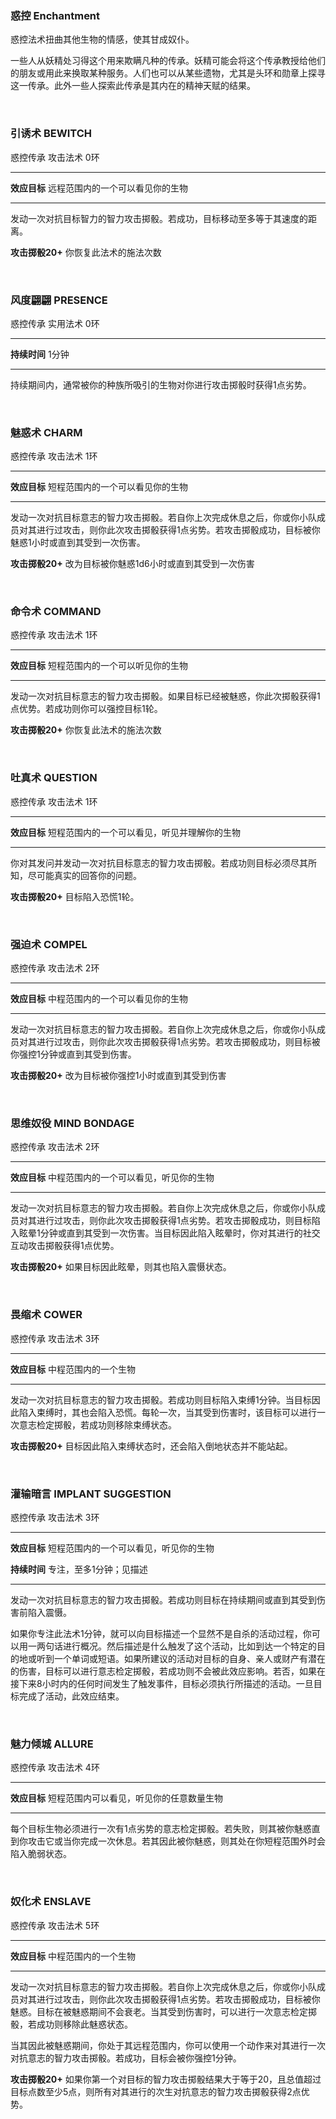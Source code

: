 ### 惑控 Enchantment

惑控法术扭曲其他生物的情感，使其甘成奴仆。

一些人从妖精处习得这个用来欺瞒凡种的传承。妖精可能会将这个传承教授给他们的朋友或用此来换取某种服务。人们也可以从某些遗物，尤其是头环和勋章上探寻这一传承。此外一些人探索此传承是其内在的精神天赋的结果。

 

### 引诱术 **BEWITCH**

惑控传承 攻击法术 0环

------------------------------------------------------------------------

**效应目标** 远程范围内的一个可以看见你的生物

------------------------------------------------------------------------

发动一次对抗目标智力的智力攻击掷骰。若成功，目标移动至多等于其速度的距离。

**攻击掷骰20+** 你恢复此法术的施法次数

 

### 风度翩翩 **PRESENCE**

惑控传承 实用法术 0环

------------------------------------------------------------------------

**持续时间** 1分钟

------------------------------------------------------------------------

持续期间内，通常被你的种族所吸引的生物对你进行攻击掷骰时获得1点劣势。

 

### 魅惑术 **CHARM**

惑控传承 攻击法术 1环

------------------------------------------------------------------------

**效应目标** 短程范围内的一个可以看见你的生物

------------------------------------------------------------------------

发动一次对抗目标意志的智力攻击掷骰。若自你上次完成休息之后，你或你小队成员对其进行过攻击，则你此次攻击掷骰获得1点劣势。若攻击掷骰成功，目标被你魅惑1小时或直到其受到一次伤害。

**攻击掷骰20+** 改为目标被你魅惑1d6小时或直到其受到一次伤害

 

### 命令术 **COMMAND**

惑控传承 攻击法术 1环

------------------------------------------------------------------------

**效应目标** 短程范围内的一个可以听见你的生物

------------------------------------------------------------------------

发动一次对抗目标意志的智力攻击掷骰。如果目标已经被魅惑，你此次掷骰获得1点优势。若成功则你可以强控目标1轮。

**攻击掷骰20+** 你恢复此法术的施法次数

 

### 吐真术 **QUESTION**

惑控传承 攻击法术 1环

------------------------------------------------------------------------

**效应目标** 短程范围内的一个可以看见，听见并理解你的生物

------------------------------------------------------------------------

你对其发问并发动一次对抗目标意志的智力攻击掷骰。若成功则目标必须尽其所知，尽可能真实的回答你的问题。

**攻击掷骰20+** 目标陷入恐慌1轮。

 

### 强迫术 **COMPEL**

惑控传承 攻击法术 2环

------------------------------------------------------------------------

**效应目标** 中程范围内的一个可以看见你的生物

------------------------------------------------------------------------

发动一次对抗目标意志的智力攻击掷骰。若自你上次完成休息之后，你或你小队成员对其进行过攻击，则你此次攻击掷骰获得1点劣势。若攻击掷骰成功，则目标被你强控1分钟或直到其受到伤害。

**攻击掷骰20+** 改为目标被你强控1小时或直到其受到伤害

 

### 思维奴役 **MIND BONDAGE**

惑控传承 攻击法术 2环

------------------------------------------------------------------------

**效应目标** 中程范围内的一个可以看见，听见你的生物

------------------------------------------------------------------------

发动一次对抗目标意志的智力攻击掷骰。若自你上次完成休息之后，你或你小队成员对其进行过攻击，则你此次攻击掷骰获得1点劣势。若攻击掷骰成功，则目标陷入眩晕1分钟或直到其受到一次伤害。当目标因此陷入眩晕时，你对其进行的社交互动攻击掷骰获得1点优势。

**攻击掷骰20+** 如果目标因此眩晕，则其也陷入震慑状态。

 

### 畏缩术 **COWER**

惑控传承 攻击法术 3环

------------------------------------------------------------------------

**效应目标** 中程范围内的一个生物

------------------------------------------------------------------------

发动一次对抗目标意志的智力攻击掷骰。若成功则目标陷入束缚1分钟。当目标因此陷入束缚时，其也会陷入恐慌。每轮一次，当其受到伤害时，该目标可以进行一次意志检定掷骰，若成功则移除束缚状态。

**攻击掷骰20+** 目标因此陷入束缚状态时，还会陷入倒地状态并不能站起。

 

### 灌输暗言 **IMPLANT SUGGESTION**

惑控传承 攻击法术 3环

------------------------------------------------------------------------

**效应目标** 短程范围内的一个可以看见，听见你的生物

**持续时间** 专注，至多1分钟；见描述

------------------------------------------------------------------------

发动一次对抗目标意志的智力攻击掷骰。若成功则目标在持续期间或直到其受到伤害前陷入震慑。

如果你专注此法术1分钟，就可以向目标描述一个显然不是自杀的活动过程，你可以用一两句话进行概况。然后描述是什么触发了这个活动，比如到达一个特定的目的地或听到一个单词或短语。如果所建议的活动对目标的自身、亲人或财产有潜在的伤害，目标可以进行意志检定掷骰，若成功则不会被此效应影响。若否，如果在接下来8小时内的任何时间发生了触发事件，目标必须执行所描述的活动。一旦目标完成了活动，此效应结束。

 

### 魅力倾城 **ALLURE**

惑控传承 攻击法术 4环

------------------------------------------------------------------------

**效应目标** 短程范围内可以看见，听见你的任意数量生物

------------------------------------------------------------------------

每个目标生物必须进行一次有1点劣势的意志检定掷骰。若失败，则其被你魅惑直到你攻击它或当你完成一次休息。若其因此被你魅惑，则其处在你短程范围外时会陷入脆弱状态。

 

### 奴化术 **ENSLAVE**

惑控传承 攻击法术 5环

------------------------------------------------------------------------

**效应目标** 中程范围内的一个生物

------------------------------------------------------------------------

发动一次对抗目标意志的智力攻击掷骰。若自你上次完成休息之后，你或你小队成员对其进行过攻击，则你此次攻击掷骰获得1点劣势。若攻击掷骰成功，目标被你魅惑。目标在被魅惑期间不会衰老。当其受到伤害时，可以进行一次意志检定掷骰，若成功则移除此魅惑状态。

当其因此被魅惑期间，你处于其远程范围内，你可以使用一个动作来对其进行一次对抗意志的智力攻击掷骰。若成功，目标会被你强控1分钟。

**攻击掷骰20+**
如果你第一个对目标的智力攻击掷骰结果大于等于20，且总值超过目标点数至少5点，则所有对其进行的次生对抗意志的智力攻击掷骰获得2点优势。
